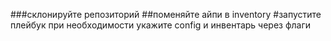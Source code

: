 ###склонируйте репозиторий
##поменяйте айпи в inventory
#запустите плейбук при необходимости укажите config и инвентарь через флаги
